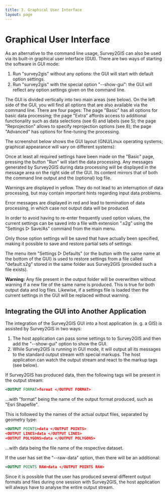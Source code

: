 ```yaml
---
title: 3. Graphical User Interface
layout: page
---
```


# Graphical User Interface

As an alternative to the command line usage, Survey2GIS can also be used via its built-in graphical user interface (GUI). There are two ways of starting the software in GUI mode:

1. Run "survey2gis" without any options: the GUI will start with default option settings.
2. Run "survey2gis" with the special option "--show-gui": the GUI will reflect any option settings given on the command line.

The GUI is divided vertically into two main areas (see below). On the left side of the GUI, you will find all options that are also available via the command line. There are four pages: The page "Basic" has all options for basic data processing; the page "Extra" affords access to additional functionality such as data selections (see 6) and labels (see 5); the page "Reprojection" allows to specify reprojection options (see 8); the page "Advanced" has options for fine-tuning the processing.

The screenshot below shows the GUI layout (GNU/Linux operating systems; graphical appearance will vary on different systems):

Once at least all required settings have been made on the "Basic" page, pressing the button "Run" will start the data processing. Any messages generated by Survey2GIS during data processing will be displayed in the message area on the right side of the GUI. Its content mirrors that of both the command line output and the (optional) log file.

Warnings are displayed in yellow. They do not lead to an interruption of data processing, but may contain important hints regarding input data problems.

Error messages are displayed in red and lead to termination of data processing, in which case not output data will be produced.

In order to avoid having to re-enter frequently used option values, the current settings can be saved into a file with extension ".s2g" using the "Settings ▷ Save/As" command from the main menu.

Only those option settings will be saved that have actually been specified, making it possible to save and restore partial sets of settings.

The menu item "Settings ▷ Defaults" (or the button with the same name at the bottom of the GUI) is used to restore settings from a file called "default.s2g" stored in the same folder aus Survey2GIS (provided such a file exists).

**Warning:** Any file present in the output folder will be overwritten without warning if a new file of the same name is produced. This is true for both output data and log files. Likewise, if a settings file is loaded then the current settings in the GUI will be replaced without warning.

## Integrating the GUI into Another Application

The integration of the Survey2GIS GUI into a host application (e. g. a GIS) is assisted by Survey2GIS in two ways:

1. The host application can pass some settings to to Survey2GIS and then add the "--show-gui" option to show the GUI.
2. While Survey2GIS is running in GUI mode, it will output all its messages to the standard output stream with special markups. The host application can watch the output stream and react to the markup tags (see below).

If Survey2GIS has produced data, then the following tags will be present in the output stream:

```xml
<OUTPUT FORMAT>format </OUTPUT FORMAT>
```

...with "format" being the name of the output format produced, such as "Esri Shapefile".

This is followed by the names of the actual output files, separated by geometry type:

```xml
<OUTPUT POINTS>data </OUTPUT POINTS>
<OUTPUT LINES>data </OUTPUT LINES>
<OUTPUT POLYGONS>data </OUTPUT POLYGONS>
```

...with data being the file name of the respective dataset.

If the user has set the "--raw-data" option, then there will be an additional:

```xml
<OUTPUT POINTS RAW>data </OUTPUT POINTS RAW>
```

Since it is possible that the user has produced several different output formats and files during one session with Survey2GIS, the host application will always have to analyse the entire output stream.